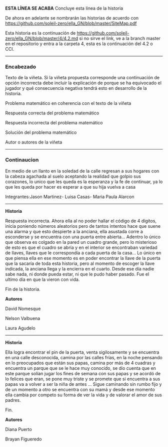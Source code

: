 **ESTA LÍNEA SE ACABA** Concluye esta línea de la historia

De ahora en adelante se nombrarán las historias de acuerdo con https://github.com/soleil-zero/ella_GN/blob/master/SiteMap.pdf

Esta historia es la continuación de https://github.com/soleil-zero/ella_GN/blob/master/4/4.2.md si no sirve el link, ve a la branch master en el repositorio y entra a la carpeta 4, esta es la continuación del 4.2 o CCI.

**********************************************************************
### Encabezado

Texto de la viñeta. Si la viñeta propuesta corresponde una continuación de opción incorrecta debe incluir la explicación de porque se ha equivocado el jugador y qué consecuencia negativa tendrá esto en desarrollo de la historia.

Problema matemático en coherencia con el texto de la viñeta

Respuesta correcta del problema matemático

Respuesta incorrecta del problema matemático

Solución del problema matemático

Autor o autores de la viñeta
**********************************************************************
### Continaucion
 En medio de un llanto en la soledad de la calle regresan a sus hogares con la cabeza agachada al suelo aceptando la realidad que golpio sus corazones, lo unico que les queda es la esperanza y la fe de continuar, ya lo que les queda por hacer es esperar a que su hija vuelva a casa 
 
 Integrantes:Jason Martinez- Luisa Casas- Maria Paula Alarcon 

*************************************************************

**Historia**

Respuesta incorrecta. Ahora ella al no poder hallar el código de 4 dígitos, inicia poniendo números aleatorios pero de tantos intentos hace que suene una alarma y que esto despierte a la anciana, ella asustada corre a esconderse y se encuentra con una puerta entre abierta… Adentro lo único que observa es colgado en la pared un cuadro grande, pero lo misterioso de esto es que el cuadro se abría y en el interior se encontraban variedad de llaves, llaves que le correspondía a cada puerta de la casa… Lo único en que piensa ella en ese momento es en poder encontrar la llave de la puerta que la sacaría de toda esta historia, pero al momento de escoger la llave indicada, la anciana llega y la encierra en el cuarto. Desde ese día nadie sabe nada, ni donde pueda estar, ni que le pudo haber pasado. Fue el ultimo día en que la vieron con vida.

Fin de la historia.

**Autores** 

David Nomesque

Nelson Valbuena

Laura Agudelo

****************************************************************

**Historia**

Ella logra encontrar el pin de la puerta, venta sigilosamente y se encuentra en una calle desconocida, camina por las calles frías, en la noche pensando en lo preocupados que están sus papas, camina por más de 4 cuadras y encuentra un parque que se le hace muy conocido, se dio cuenta que en este parque solían jugar los fines de semana con sus papas y se acordó de lo felices que eran, se pone muy triste y se promete que si encuentra a sus papas va a volver a ser la niña de antes ... Sigue caminando sin rumbo fijo y de un momento a otro se encuentra con su mamá y desde ese momento ella cambia por competo su forma de ver la vida y de valorar el amor de sus padres.

Fin.

**Autores**

Diana Puerto

Brayan Figueredo
